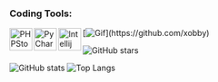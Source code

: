 ### Coding Tools:
<img align="left" alt="PHPStorm" width="40px" src="https://resources.jetbrains.com/storage/products/company/brand/logos/PhpStorm_icon.png" />
<img align="left" alt="PyCharm" width="40px" src="https://i.imgur.com/cCSh9nO.png" />
<img align="left" alt="Intellij" width="40px" src="https://cdn.icon-icons.com/icons2/3053/PNG/512/intellij_macos_bigsur_icon_190061.png" />


[![Gif](https://readme-typing-svg.herokuapp.com/?color=%2300FFE2E&center=true&vCenter=true&lines=My+nickname+is+xobby+i+programming;PocketMine-MP+Nukkit+and+Python.)](https://github.com/xobby)


![GitHub stars](https://img.shields.io/github/stars/xobby?logo=github&style=social)

<section id='stats'>

  ![GitHub stats](https://github-readme-stats.vercel.app/api?username=xobby&show_icons=true&theme=radical)
  ![Top Langs](https://github-readme-stats.vercel.app/api/top-langs/?username=xobby&layout=compact)
